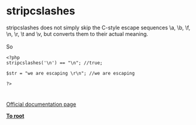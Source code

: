 # stripcslashes



stripcslashes does not simply skip the C-style escape sequences \a, \b, \f, \n, \r, \t and \v, but converts them to their actual meaning. <br><br>So<br>

```
<?php
stripcslashes('\n') == "\n"; //true;

$str = "we are escaping \r\n"; //we are escaping

?>
```
  

#

[Official documentation page](https://www.php.net/manual/en/function.stripcslashes.php)

**[To root](/README.md)**